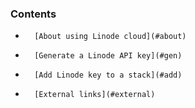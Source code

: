 <!-- usedin: [ _legacy_docker/deployment] - post: -->


### Contents

*		[About using Linode cloud](#about)
*		[Generate a Linode API key](#gen)
*		[Add Linode key to a stack](#add)
*		[External links](#external)

